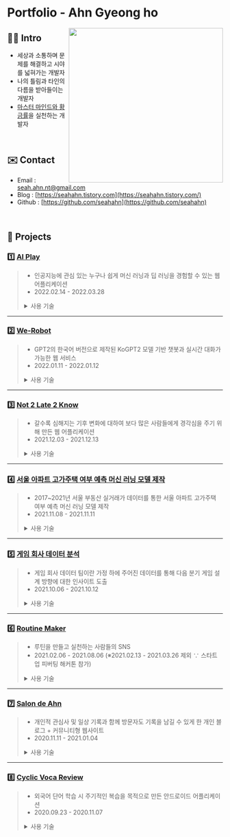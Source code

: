 # Portfolio - Ahn Gyeong ho

<img src="https://user-images.githubusercontent.com/73585246/162635584-0f08fe79-1072-4aa5-b6f5-723f5ceb69be.jpeg" align="right" height=360/>

## :man_astronaut: Intro

- 세상과 소통하며 문제를 해결하고 시야를 넓혀가는 개발자
- 나의 틀림과 타인의 다름을 받아들이는 개발자
- [마스터 마인드와 황금률](https://www.notion.so/8619b8ef7ac046c49f9dab98aabd221a)을 실천하는 개발자

<br/>

## :envelope: Contact

- Email : seah.ahn.nt@gmail.com
- Blog : [https://seahahn.tistory.com](https://seahahn.tistory.com/)
- Github : [https://github.com/seahahn](https://github.com/seahahn)

<br/>

## :file_folder: Projects

### 1️⃣ [AI Play](https://github.com/AI-Play/Architecture)
<blockquote>
  
- 인공지능에 관심 있는 누구나 쉽게 머신 러닝과 딥 러닝을 경험할 수 있는 웹 어플리케이션  
- 2022.02.14 - 2022.03.28
<details>
  <summary>사용 기술</summary>
  <br/>
  
  | 분류 | 기술 목록 |
  | --- | --- |
  | Frontend | React.js, TailwindCSS |
  | Backend | FastAPI, DJango, Fastify, Python, Go |
  | Database | PostgreSQL, MongoDB |
  | DevOps | AWS (S3, Lambda), GCP (App Engine, Cloud Build), Heroku, Vercel |
  | Data Science | Pandas, Scikit-Learn, Bokeh |
  | etc. | Git · Github, JWT, Swagger |
</details>
</blockquote>

---

### 2️⃣ [We-Robot](https://github.com/seahahn/we-robot)
<blockquote>
  
- GPT2의 한국어 버전으로 제작된 KoGPT2 모델 기반 챗봇과 실시간 대화가 가능한 웹 서비스
- 2022.01.11 - 2022.01.12
<details>
  <summary>사용 기술</summary>
  <br/>
  
  | 분류 | 기술 목록 |
  | --- | --- |
  | Frontend | HTML/CSS/JS, socket.io.js |
  | Backend | Flask, Flask-SocketIO, Python |
  | Data Science | PyTorch |
</details>
</blockquote>

---

### 3️⃣ [Not 2 Late 2 Know](https://github.com/seahahn/not2late2know)
<blockquote>
  
- 갈수록 심해지는 기후 변화에 대하여 보다 많은 사람들에게 경각심을 주기 위해 만든 웹 어플리케이션
- 2021.12.03 - 2021.12.13
<details>
  <summary>사용 기술</summary>
  <br/>
  
  | 분류 | 기술 목록 |
  | --- | --- |
  | Frontend | HTML/CSS/JS, Chart.js |
  | Backend | Flask, APScheduler, Python |
  | Database | PostgreSQL |
  | DevOps | Heroku |
  | Data Science | Pandas, Scikit-Learn |
  | etc. | Git |
</details>
</blockquote>

---

### 4️⃣ [서울 아파트 고가주택 여부 예측 머신 러닝 모델 제작](https://github.com/seahahn/ml/blob/main/seoul_apartment_price.ipynb)
<blockquote>
  
- 2017~2021년 서울 부동산 실거래가 데이터를 통한 서울 아파트 고가주택 여부 예측 머신 러닝 모델 제작
- 2021.11.08 - 2021.11.11
<details>
  <summary>사용 기술</summary>
  <br/>
  
  | 분류 | 기술 목록 |
  | --- | --- |
  | Data Science | Pandas, Scikit-Learn, Seaborn |
</details>
</blockquote>

---

### 5️⃣ [게임 회사 데이터 분석](https://github.com/seahahn/data_analysis/blob/main/game_company_data.ipynb)
<blockquote>
  
- 게임 회사 데이터 팀이란 가정 하에 주어진 데이터를 통해 다음 분기 게임 설계 방향에 대한 인사이트 도출
- 2021.10.06 - 2021.10.12
<details>
  <summary>사용 기술</summary>
  <br/>
  
  | 분류 | 기술 목록 |
  | --- | --- |
  | Data Science | Pandas, Numpy, Matplotlib |
</details>
</blockquote>

---

### 6️⃣ [Routine Maker](https://github.com/seahahn/routine_maker)
<blockquote>
  
- 루틴을 만들고 실천하는 사람들의 SNS
- 2021.02.06 - 2021.08.06 (※2021.02.13 - 2021.03.26 제외 ∵ 스타트업 피버팅 해커톤 참가)
<details>
  <summary>사용 기술</summary>
  <br/>
  
  | 분류 | 기술 목록 |
  | --- | --- |  
  | Mobile | Android - Kotlin, Gson, Glide, Retrofit, Room, FCM |
  | Backend | PHP, Apache HTTP Server |
  | Database | MariaDB |
  | DevOps | AWS (EC2, S3) |
  | etc. | Git |
</details>
</blockquote>

---

### 7️⃣ [Salon de Ahn](https://github.com/seahahn/salon_de_ahn)
<blockquote>
  
- 개인적 관심사 및 일상 기록과 함께 방문자도 기록을 남길 수 있게 한 개인 블로그 + 커뮤니티형 웹사이트
- 2020.11.11 - 2021.01.04
<details>
  <summary>사용 기술</summary>
  <br/>
  
  | 분류 | 기술 목록 |
  | --- | --- |  
  | Frontend | HTML/CSS/JS, jQuery, Bootstrap |
  | Backend | PHP, Apache |
  | Database | MariaDB |
  | DevOps | AWS (EC2, S3, Route 53) |
  | etc. | Git |
</details>
</blockquote>

---

### 8️⃣ [Cyclic Voca Review](https://github.com/seahahn/cyclic_voca_review)
<blockquote>
  
- 외국어 단어 학습 시 주기적인 복습을 목적으로 만든 안드로이드 어플리케이션
- 2020.09.23 - 2020.11.07
<details>
  <summary>사용 기술</summary>
  <br/>
  
  | 분류 | 기술 목록 |
  | --- | --- |  
  | Mobile | Android - Java, Gson, Glide |
  | etc. | Git |
</details>
</blockquote>
